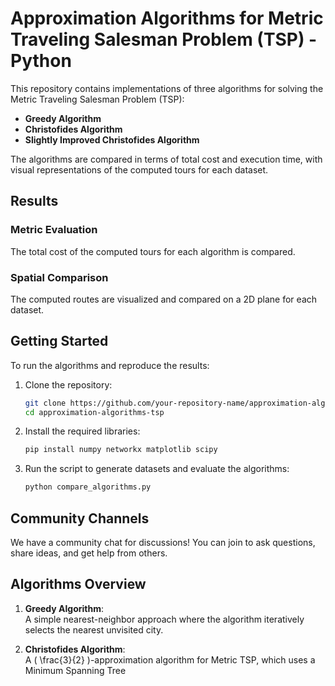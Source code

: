 # Approximation Algorithms for Metric Traveling Salesman Problem (TSP) - Python

This repository contains implementations of three algorithms for solving the Metric Traveling Salesman Problem (TSP):

- **Greedy Algorithm**
- **Christofides Algorithm**
- **Slightly Improved Christofides Algorithm**

The algorithms are compared in terms of total cost and execution time, with visual representations of the computed tours for each dataset.

## Results

### Metric Evaluation
The total cost of the computed tours for each algorithm is compared.

### Spatial Comparison
The computed routes are visualized and compared on a 2D plane for each dataset.

## Getting Started

To run the algorithms and reproduce the results:

1. Clone the repository:

    ```bash
    git clone https://github.com/your-repository-name/approximation-algorithms-tsp.git
    cd approximation-algorithms-tsp
    ```

2. Install the required libraries:

    ```bash
    pip install numpy networkx matplotlib scipy
    ```

3. Run the script to generate datasets and evaluate the algorithms:

    ```bash
    python compare_algorithms.py
    ```

## Community Channels

We have a community chat for discussions! You can join to ask questions, share ideas, and get help from others.

## Algorithms Overview

1. **Greedy Algorithm**:  
   A simple nearest-neighbor approach where the algorithm iteratively selects the nearest unvisited city.

2. **Christofides Algorithm**:  
   A \( \frac{3}{2} \)-approximation algorithm for Metric TSP, which uses a Minimum Spanning Tree 
